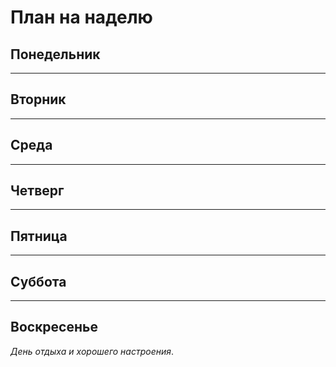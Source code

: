 # План на наделю

## **Понедельник**


---
## **Вторник**


---
## **Среда**

---
## **Четверг**


---
## **Пятница**


---
## **Суббота**


---
## **Воскресенье**
*День отдыха и хорошего настроения*.